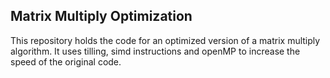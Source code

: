 ## Matrix Multiply Optimization

This repository holds the code for an optimized version of a matrix multiply algorithm. It uses tilling, simd instructions and openMP to increase the speed of the original code.
